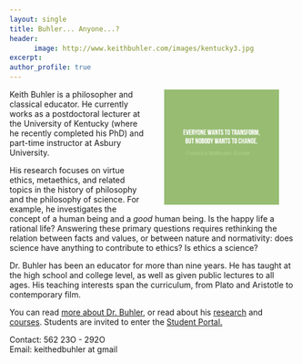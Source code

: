 ```yaml
---
layout: single
title: Buhler... Anyone...?
header: 
      image: http://www.keithbuhler.com/images/kentucky3.jpg
excerpt: 
author_profile: true
---
```


<img src="/images/greene5.jpeg" alt="Transform by changing" hspace="30px" align="right" width="40%"> 

Keith Buhler is a philosopher and classical educator. He currently works as a postdoctoral lecturer at the University of Kentucky (where he recently completed his PhD) and part-time instructor at Asbury University. 

His research focuses on virtue ethics, metaethics, and related topics in the history of philosophy and the philosophy of science. For example, he investigates the concept of a human being and a *good* human being. Is the happy life a rational life? Answering these primary questions requires rethinking the relation between facts and values, or between nature and normativity: does science have anything to contribute to ethics? Is ethics a science? 

Dr. Buhler has been an educator for more than nine years. He has taught at the high school and college level, as well as given public lectures to all ages. His teaching interests span the curriculum, from Plato and Aristotle to contemporary film. 

You can read [more about Dr. Buhler](/about), or read about his [research](/research) and [courses](/teaching). Students are invited to enter the [Student Portal.](/students) 

Contact: 562 23O - 292O  
Email: keithedbuhler at gmail